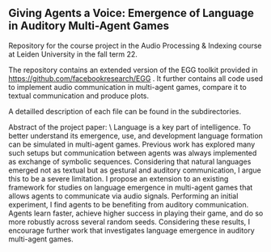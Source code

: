 ## Giving Agents a Voice: Emergence of Language in Auditory Multi-Agent Games

Repository for the course project in the Audio Processing & Indexing course at Leiden University in the fall term 22.

The repository contains an extended version of the EGG toolkit provided in https://github.com/facebookresearch/EGG . It further contains all code used to implement audio communication in multi-agent games, compare it to textual communication and produce plots.

A detailled description of each file can be found in the subdirectories.





Abstract of the project paper: \\
Language is a key part of intelligence. To better understand its emergence, use, and development language formation can be simulated in multi-agent games. Previous work has explored many such setups but communication between agents was always implemented as exchange of symbolic sequences. Considering that natural languages emerged not as textual but as gestural and auditory communication, I argue this to be a severe limitation. I propose an extension to an existing framework for studies on language emergence in multi-agent games that allows agents to communicate via audio signals. Performing an initial experiment, I find agents to be benefiting from auditory communication. Agents learn faster, achieve higher success in playing their game, and do so more robustly across several random seeds. Considering these results, I encourage further work that investigates language emergence in auditory multi-agent games.
